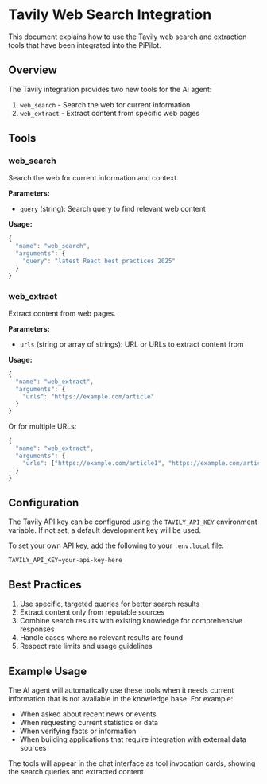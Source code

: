 # Tavily Web Search Integration

This document explains how to use the Tavily web search and extraction tools that have been integrated into the PiPilot.

## Overview

The Tavily integration provides two new tools for the AI agent:
1. `web_search` - Search the web for current information
2. `web_extract` - Extract content from specific web pages

## Tools

### web_search

Search the web for current information and context.

**Parameters:**
- `query` (string): Search query to find relevant web content

**Usage:**
```javascript
{
  "name": "web_search",
  "arguments": {
    "query": "latest React best practices 2025"
  }
}
```

### web_extract

Extract content from web pages.

**Parameters:**
- `urls` (string or array of strings): URL or URLs to extract content from

**Usage:**
```javascript
{
  "name": "web_extract",
  "arguments": {
    "urls": "https://example.com/article"
  }
}
```

Or for multiple URLs:
```javascript
{
  "name": "web_extract",
  "arguments": {
    "urls": ["https://example.com/article1", "https://example.com/article2"]
  }
}
```

## Configuration

The Tavily API key can be configured using the `TAVILY_API_KEY` environment variable. If not set, a default development key will be used.

To set your own API key, add the following to your `.env.local` file:
```
TAVILY_API_KEY=your-api-key-here
```

## Best Practices

1. Use specific, targeted queries for better search results
2. Extract content only from reputable sources
3. Combine search results with existing knowledge for comprehensive responses
4. Handle cases where no relevant results are found
5. Respect rate limits and usage guidelines

## Example Usage

The AI agent will automatically use these tools when it needs current information that is not available in the knowledge base. For example:

- When asked about recent news or events
- When requesting current statistics or data
- When verifying facts or information
- When building applications that require integration with external data sources

The tools will appear in the chat interface as tool invocation cards, showing the search queries and extracted content.